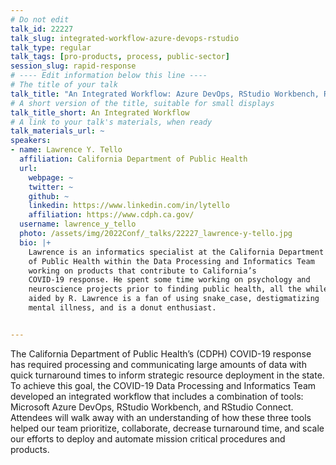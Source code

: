 ```yaml
---
# Do not edit
talk_id: 22227
talk_slug: integrated-workflow-azure-devops-rstudio
talk_type: regular
talk_tags: [pro-products, process, public-sector]
session_slug: rapid-response
# ---- Edit information below this line ----
# The title of your talk
talk_title: "An Integrated Workflow: Azure DevOps, RStudio Workbench, RStudio Connect"
# A short version of the title, suitable for small displays
talk_title_short: An Integrated Workflow
# A link to your talk's materials, when ready
talk_materials_url: ~
speakers:
- name: Lawrence Y. Tello
  affiliation: California Department of Public Health
  url:
    webpage: ~
    twitter: ~
    github: ~
    linkedin: https://www.linkedin.com/in/lytello
    affiliation: https://www.cdph.ca.gov/
  username: lawrence_y_tello
  photo: /assets/img/2022Conf/_talks/22227_lawrence-y-tello.jpg
  bio: |+
    Lawrence is an informatics specialist at the California Department
    of Public Health within the Data Processing and Informatics Team  
    working on products that contribute to California’s
    COVID-19 response. He spent some time working on psychology and
    neuroscience projects prior to finding public health, all the while
    aided by R. Lawrence is a fan of using snake_case, destigmatizing
    mental illness, and is a donut enthusiast.


---
```


<!-- ABSTRACT ----
Please write abstract below. You may use simple markdown (links, code style, bold, italics)
-->

The California Department of Public Health’s (CDPH) COVID-19 response has
required processing and communicating large amounts of data with quick
turnaround times to inform strategic resource deployment in the state.
To achieve this goal, the COVID-19 Data Processing and Informatics Team developed an integrated workflow 
that includes a combination of tools: Microsoft Azure DevOps, RStudio Workbench, and RStudio
Connect. Attendees will walk away with an understanding of how these three tools helped 
our team prioritize, collaborate, decrease turnaround time, and scale our efforts 
to deploy and automate mission critical procedures and products.
